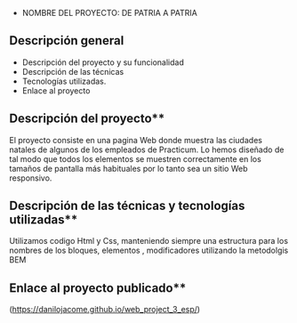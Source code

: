 * NOMBRE DEL PROYECTO: DE PATRIA A PATRIA

## Descripción general    

* Descripción del proyecto y su funcionalidad
* Descripción de las técnicas 
* Tecnologías utilizadas. 
* Enlace al proyecto
  
## Descripción del proyecto**    
  
El proyecto consiste en una pagina Web donde muestra las ciudades natales de algunos de los empleados de Practicum. Lo hemos diseñado de tal modo que todos los elementos se muestren correctamente en los tamaños de pantalla más habituales por lo tanto sea un sitio Web responsivo.  
  
## Descripción de las técnicas y tecnologías utilizadas**

Utilizamos codigo Html y Css, manteniendo siempre una estructura para los nombres de los bloques, elementos , modificadores utilizando la metodolgis BEM

## Enlace al proyecto publicado**

(https://danilojacome.github.io/web_project_3_esp/)  